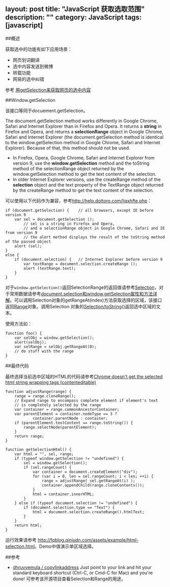 layout: post
title: "JavaScript 获取选取范围"
description: ""
category: JavaScript
tags: [javascript]
---
##概述

获取选中的功能有如下应用场景：

- 网页划词翻译 
- 选中内容发送到微博 
- 转载功能 
- 网易的选中纠错 

参考 [用getSelection来获取网页的选中内容](http://classjs.com/2011/11/17/%E7%94%A8getselection%E6%9D%A5%E8%8E%B7%E5%8F%96%E7%BD%91%E9%A1%B5%E7%9A%84%E9%80%89%E4%B8%AD%E5%86%85%E5%AE%B9/)

<!-- more -->

##Window.getSelection

该接口等同于docuement.getSelection。

The document.getSelection method works differently in Google Chrome, Safari and Internet Explorer than in Firefox and Opera. It returns a **string** in Firefox and Opera, and returns a **selectionRange** object in Google Chrome, Safari and Internet Explorer (the document.getSelection method is identical to the window.getSelection method in Google Chrome, Safari and Internet Explorer). Because of that, this method should not be used. 

- In Firefox, Opera, Google Chrome, Safari and Internet Explorer from version 9, use the **window.getSelection** method and the toString method of the selectionRange object returned by the window.getSelection method to get the text content of the selection.
- In older Internet Explorer versions, use the createRange method of the **selection** object and the text property of the TextRange object returned by the createRange method to get the text content of the selection.

可以使用以下代码作为兼容，参考<http://help.dottoro.com/ljqxhfte.php>：

    if (document.getSelection) {    // all browsers, except IE before version 9
        var sel = document.getSelection ();
            // sel is a string in Firefox and Opera, 
            // and a selectionRange object in Google Chrome, Safari and IE from version 9
            // the alert method displays the result of the toString method of the passed object
        alert (sel);
    } 
    else {
        if (document.selection) {   // Internet Explorer before version 9
            var textRange = document.selection.createRange ();
            alert (textRange.text);
        }
    }


对于`window.getSelection()`返回SelectionRange的返回值请参考[Selection](https://developer.mozilla.org/en-US/docs/DOM/Selection)，对于常用数据请参考[document.selection和window.getSelection属性和方法详解](http://www.lowxp.com/g/article/detail/269)。可以调用Selection对象的getRangeAt(index)方法获取选择的区域，该接口返回[Range](https://developer.mozilla.org/en-US/docs/DOM/range)对象。调用Selection
对象的[Selection/toString()](https://developer.mozilla.org/en-US/docs/Web/API/Selection/toString)返回选中区域的文本。

使用方法如：

    function foo() {
        var selObj = window.getSelection(); 
        alert(selObj);
        var selRange = selObj.getRangeAt(0);
        // do stuff with the range
    }

##最终代码

最终选择当前选中区域的HTML的代码请参考[Chrome doesn't get the selected html string wrapping tags (contenteditable)](http://stackoverflow.com/questions/14691196/chrome-doesnt-get-the-selected-html-string-wrapping-tags-contenteditable)

    function adjustRange(range) {
        range = range.cloneRange();
        // Expand range to encompass complete element if element's text
        // is completely selected by the range
        var container = range.commonAncestorContainer;
        var parentElement = container.nodeType == 3 ?
                container.parentNode : container;
        if (parentElement.textContent == range.toString()) {
            range.selectNode(parentElement);
        }
        return range;
    }

    function getSelectionHtml() {
        var html = "", sel, range;
        if (typeof window.getSelection != "undefined") {
            sel = window.getSelection();
            if (sel.rangeCount) {
                var container = document.createElement("div");
                for (var i = 0, len = sel.rangeCount; i < len; ++i) {
                    range = adjustRange( sel.getRangeAt(i) );
                    container.appendChild(range.cloneContents());
                }
                html = container.innerHTML;
            }
        } else if (typeof document.selection != "undefined") {
            if (document.selection.type == "Text") {
                html = document.selection.createRange().htmlText;
            }
        }
        return html;
    }

运行效果请参考 <http://fqblog.qiniudn.com/assets/example/html-selection.html>。Demo中值演示单区域选择。

##参考
- [dhruvvemula / copylinkaddress](https://github.com/dhruvvemula/copylinkaddress) Just point to your link and hit your standard keyboard shortcut (Ctrl-C, or Cmd-C for Mac) and you're done! 可参考该开源项目查看Selection和Range的用途。
